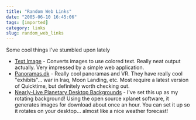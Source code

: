 ```yaml
---
title: "Random Web Links"
date: "2005-06-10 16:45:06"
tags: [imported]
category: links
slug: random_web_links
---
```


Some cool things I've stumbled upon lately

<ul>
	<li><a href="http://www.text-image.com/">Text Image</a> - Converts images to use colored text.  Really neat output actually.  Very impressed by a simple web application.</li>
	<li><a href="http://www.panoramas.dk.nyud.net:8090/index.html">Panoramas.dk</a> - Really cool panoramas and VR.  They have really cool "exhibits"... war in Iraq, Moon Landing, etc.  Most require a latest version of Quicktime, but definitely worth checking out.</li>
	<li><a href="http://taint.org/xplanet/">Nearly-Live Planetary Desktop Backgrounds</a> - I've set this up as my rotating background! Using the open source xplanet software, it generates images for download about once an hour.  You can set it up so it rotates on your desktop... almost like a nice weather forecast!</li>
</ul>
